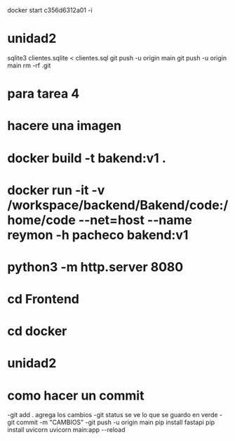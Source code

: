 docker start c356d6312a01 -i
# unidad2


sqlite3 clientes.sqlite < clientes.sql
git push -u origin main
 git push -u origin main
 rm -rf .git
# para tarea 4
# hacere una imagen
# docker build -t bakend:v1 . 
# docker run -it -v /workspace/backend/Bakend/code:/home/code --net=host --name reymon -h pacheco  bakend:v1
# python3 -m http.server 8080
# cd Frontend 
# cd docker 
# unidad2
# como hacer un commit 
-git add . agrega los cambios
-git status se ve lo que se guardo en verde
-git commit -m "CAMBIOS"
-git push -u origin main 
pip install fastapi
pip install uvicorn
uvicorn main:app --reload
